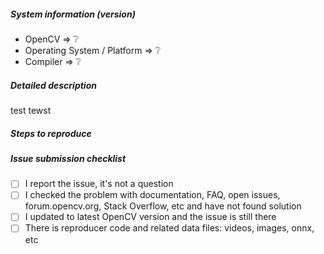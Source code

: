 <!--
If you have a question rather than reporting a bug please go to https://forum.opencv.org where you get much faster responses.
If you need further assistance please read [How To Contribute](https://github.com/opencv/opencv/wiki/How_to_contribute).

This is a template helping you to create an issue which can be processed as quickly as possible. This is the bug reporting section for the OpenCV library.
-->

##### System information (version)
<!-- Example
- OpenCV => 4.2
- Operating System / Platform => Windows 64 Bit
- Compiler => Visual Studio 2017
-->

- OpenCV => :grey_question:
- Operating System / Platform => :grey_question:
- Compiler => :grey_question:

##### Detailed description

<!-- your description --> test tewst 

##### Steps to reproduce

<!-- to add code example fence it with triple backticks and optional file extension
    ```.cpp
    // C++ code example
    ```
 or attach as .txt or .zip file
-->

##### Issue submission checklist

 - [ ] I report the issue, it's not a question
   <!--
   OpenCV team works with forum.opencv.org, Stack Overflow and other communities
   to discuss problems. Tickets with question without real issue statement will be
   closed.
   -->
 - [ ] I checked the problem with documentation, FAQ, open issues,
       forum.opencv.org, Stack Overflow, etc and have not found solution
   <!--
   Places to check:
   * OpenCV documentation: https://docs.opencv.org
   * FAQ page: https://github.com/opencv/opencv/wiki/FAQ
   * OpenCV forum: https://forum.opencv.org
   * OpenCV issue tracker: https://github.com/opencv/opencv/issues?q=is%3Aissue
   * Stack Overflow branch: https://stackoverflow.com/questions/tagged/opencv
   -->
 - [ ] I updated to latest OpenCV version and the issue is still there
   <!--
   master branch for OpenCV 4.x and 3.4 branch for OpenCV 3.x releases.
   OpenCV team supports only latest release for each branch.
   The ticket is closed, if the problem is not reproduced with modern version.
   -->
 - [ ] There is reproducer code and related data files: videos, images, onnx, etc
   <!--
   The best reproducer -- test case for OpenCV that we can add to the library.
   Recommendations for media files and binary files:
   * Try to reproduce the issue with images and videos in opencv_extra repository
     to reduce attachment size
   * Use PNG for images, if you report some CV related bug, but not image reader
     issue
   * Attach the image as archive to the ticket, if you report some reader issue.
     Image hosting services compress images and it breaks the repro code.
   * Provide ONNX file for some public model or ONNX file with with random weights,
     if you report ONNX parsing or handling issue. Architecture details diagram
     from netron tool can be very useful too. See https://lutzroeder.github.io/netron/
   -->
